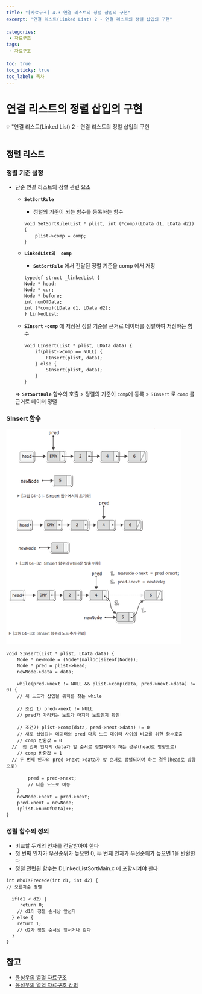 ```yaml
---
title: "[자료구조] 4.3 연결 리스트의 정렬 삽입의 구현" 
excerpt: "연결 리스트(Linked List) 2 - 연결 리스트의 정렬 삽입의 구현"
 
categories:  
 - 자료구조
tags: 
 - 자료구조

toc: true
toc_sticky: true
toc_label: 목차
---
```

# 연결 리스트의 정렬 삽입의 구현

<aside>
💡 "연결 리스트(Linked List) 2  -  연결 리스트의 정렬 삽입의 구현
</aside>
<br>

## 정렬 리스트
### 정렬 기준 설정
- 단순 연결 리스트의 정렬 관련 요소
  - **`SetSortRule`**  
    - 정렬의 기준이 되는 함수를 등록하는 함수
    
    ```
    void SetSortRule(List * plist, int (*comp)(LData d1, LData d2)) {
        plist->comp = comp;
    }
    ```

  - **`LinkedList의  comp`**
    - **`SetSortRule`**  에서 전달된 정렬 기준을 comp 에서 저장
  
    ```
    typedef struct _linkedList {
    Node * head;
    Node * cur;
    Node * before;
    int numOfData;
    int (*comp)(LData d1, LData d2);
    } LinkedList;
    ```
  - **`SInsert`**
    -**`comp`** 에 저장된 정렬 기준을 근거로 데이터를 정렬하여 저장하는 함수
    ```
    void LInsert(List * plist, LData data) {
        if(plist->comp == NULL) {
            FInsert(plist, data);
        } else {
            SInsert(plist, data);
        }
    }
    ``` 
 

  
  =>  **`SetSortRule`** 함수의 호출 > 정렬의 기준이 `comp`에 등록 > `SInsert` 로 `comp` 를 근거로 데이터 정렬

### SInsert 함수
  ![SInsert](/assets/images/posts/data24-1.png)

  ```
  void SInsert(List * plist, LData data) {
      Node * newNode = (Node*)malloc(sizeof(Node));
      Node * pred = plist->head;
      newNode->data = data;

      while(pred->next != NULL && plist->comp(data, pred->next->data) != 0) {
      // 새 노드가 삽입될 위치를 찾는 while
      
      // 조건 1) pred->next != NULL
      // pred가 가리키는 노드가 마지막 노드인지 확인

      // 조건2) plist->comp(data, pred->next->data) != 0
      // 새로 삽입되는 데이터와 pred 다음 노드 데이터 사이의 비교를 위한 함수호출
      // comp 반환값 = 0 
	//  첫 번째 인자의 data가 앞 순서로 정렬되어야 하는 경우(head로 방향으로)
      // comp 반환값 = 1 
	// 두 번째 인자의 pred->next->data가 앞 순서로 정렬되어야 하는 경우(head로 방향으로)
      
          pred = pred->next;
          // 다음 노드로 이동
      }
      newNode->next = pred->next;
      pred->next = newNode;
      (plist->numOfData)++;
  }
  ``` 


### 정렬 함수의 정의
- 비교할 두개의 인자를 전달받아야 한다
- 첫 번째 인자가 우선순위가 높으면 0, 두 번째 인자가 우선순위가 높으면 1을 반환한다
- 정렬 관련된 함수는 DLinkedListSortMain.c 에 포함시켜야 한다
```
int WhoIsPrecede(int d1, int d2) {
// 오른차순 정렬

  if(d1 < d2) {
     return 0; 
    // d1이 정렬 순서상 앞선다
  } else {
    return 1; 
    // d2가 정렬 순서상 앞서거나 같다
  }
}
```  




## 참고

- [윤성우의 열혈 자료구조](https://book.naver.com/bookdb/book_detail.nhn?bid=6809127) <br>
- [윤성우의 열혈 자료구조 강의](http://www.orentec.co.kr/teachlist/DA_ST_1/teach_sub1.php)
